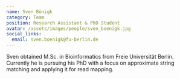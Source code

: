 ```yaml
---
name: Sven Bönigk
category: Team
position: Research Assistant & PhD Student
avatar: /assets/images/people/sven_boenigk.jpg
social_links:
  email: sven.boenigk@fu-berlin.de
---
```


Sven obtained M.Sc. in Bioinformatics from Freie Universität Berlin.
Currently he is pursuing his PhD with a focus on approximate string matching and
applying it for read mapping.
